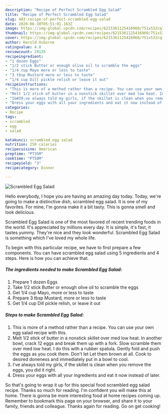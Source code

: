 ```yaml
---
description: "Recipe of Perfect Scrambled Egg Salad"
title: "Recipe of Perfect Scrambled Egg Salad"
slug: 483-recipe-of-perfect-scrambled-egg-salad
date: 2020-06-30T05:51:01.163Z
image: https://img-global.cpcdn.com/recipes/6215361125416960/751x532cq70/scrambled-egg-salad-recipe-main-photo.jpg
thumbnail: https://img-global.cpcdn.com/recipes/6215361125416960/751x532cq70/scrambled-egg-salad-recipe-main-photo.jpg
cover: https://img-global.cpcdn.com/recipes/6215361125416960/751x532cq70/scrambled-egg-salad-recipe-main-photo.jpg
author: Harold Osborne
ratingvalue: 4.8
reviewcount: 29135
recipeingredient:
- "1 dozen Eggs"
- "1/2 stick Butter or enough olive oil to scramble the eggs"
- "1/4 cup Mayo more or less to taste"
- "3 tbsp Mustard more or less to taste"
- "1/4 cup Dill pickle relish or leave it out"
recipeinstructions:
- "This is more of a method rather than a recipe. You can use your own egg salad recipe with this."
- "Melt 1/2 stick of butter in a nonstick skillet over med low heat. In another bowl, crack 12 eggs and break them up with a fork. Slow scramble them over med low heat. I do this with a rubber spatula. Gently fold and push the eggs as you cook them. Don&#39;t let Let them brown at all. Cook to desired doneness and immediately put in a bowl to cool."
- "I&#39;ve always told my girls, if the skillet is clean when you remove the eggs, you did it right."
- "Dress your eggs with all your ingredients and eat it now instead of later."
categories:
- Recipe
tags:
- scrambled
- egg
- salad

katakunci: scrambled egg salad 
nutrition: 250 calories
recipecuisine: American
preptime: "PT35M"
cooktime: "PT50M"
recipeyield: "3"
recipecategory: Dinner

---
```



![Scrambled Egg Salad](https://img-global.cpcdn.com/recipes/6215361125416960/751x532cq70/scrambled-egg-salad-recipe-main-photo.jpg)

Hello everybody, I hope you are having an amazing day today. Today, we're going to make a distinctive dish, scrambled egg salad. It is one of my favorites. For mine, I'm gonna make it a bit tasty. This is gonna smell and look delicious.



Scrambled Egg Salad is one of the most favored of recent trending foods in the world. It's appreciated by millions every day. It is simple, it's fast, it tastes yummy. They're nice and they look wonderful. Scrambled Egg Salad is something which I've loved my whole life.


To begin with this particular recipe, we have to first prepare a few components. You can have scrambled egg salad using 5 ingredients and 4 steps. Here is how you can achieve that.

<!--inarticleads1-->

##### The ingredients needed to make Scrambled Egg Salad:

1. Prepare 1 dozen Eggs
1. Take 1/2 stick Butter or enough olive oil to scramble the eggs
1. Get 1/4 cup Mayo, more or less to taste
1. Prepare 3 tbsp Mustard, more or less to taste
1. Get 1/4 cup Dill pickle relish, or leave it out




<!--inarticleads2-->

##### Steps to make Scrambled Egg Salad:

1. This is more of a method rather than a recipe. You can use your own egg salad recipe with this.
1. Melt 1/2 stick of butter in a nonstick skillet over med low heat. In another bowl, crack 12 eggs and break them up with a fork. Slow scramble them over med low heat. I do this with a rubber spatula. Gently fold and push the eggs as you cook them. Don&#39;t let Let them brown at all. Cook to desired doneness and immediately put in a bowl to cool.
1. I&#39;ve always told my girls, if the skillet is clean when you remove the eggs, you did it right.
1. Dress your eggs with all your ingredients and eat it now instead of later.




So that's going to wrap it up for this special food scrambled egg salad recipe. Thanks so much for reading. I'm confident you will make this at home. There is gonna be more interesting food at home recipes coming up. Remember to bookmark this page on your browser, and share it to your family, friends and colleague. Thanks again for reading. Go on get cooking!
